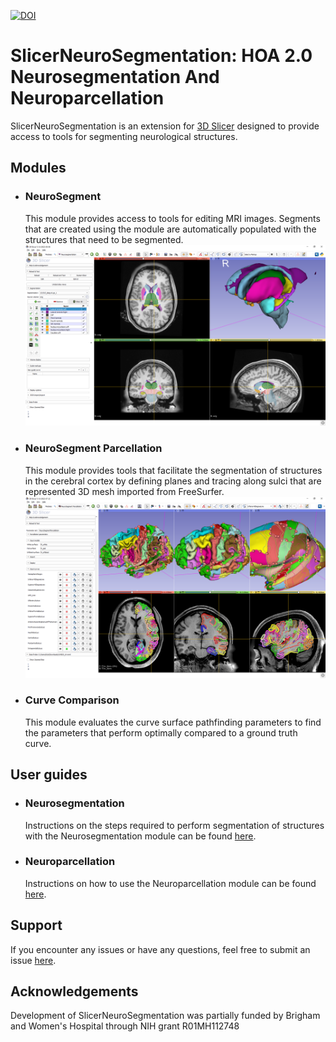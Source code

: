 [![DOI](https://zenodo.org/badge/195091636.svg)](https://zenodo.org/badge/latestdoi/195091636)

# SlicerNeuroSegmentation: HOA 2.0 Neurosegmentation And Neuroparcellation

SlicerNeuroSegmentation is an extension for [3D Slicer](http://slicer.org) designed to provide access to tools for segmenting neurological structures.

## Modules

- ### NeuroSegment
  This module provides access to tools for editing MRI images. Segments that are created using the module are automatically populated with the structures that need to be segmented.
![Screenshot of NeuroSegmentation extension](Images/Screenshots/NeuroSegmentation_1.png)

- ### NeuroSegment Parcellation
  This module provides tools that facilitate the segmentation of structures in the cerebral cortex by defining planes and tracing along sulci that are represented 3D mesh imported from FreeSurfer.
![Screenshot of NeuroParcellation extension](Images/Screenshots/NeuroParcellation_1.png)

- ### Curve Comparison
  This module evaluates the curve surface pathfinding parameters to find the parameters that perform optimally compared to a ground truth curve.

## User guides

- ### Neurosegmentation
  Instructions on the steps required to perform segmentation of structures with the Neurosegmentation module can be found [here](docs/General%20Segmentation.md).

- ### Neuroparcellation
  Instructions on how to use the Neuroparcellation module can be found [here](docs/NeuroParcellation.md).

## Support

If you encounter any issues or have any questions, feel free to submit an issue [here](https://github.com/PerkLab/SlicerNeuroSegmentation/issues/new).

## Acknowledgements

Development of SlicerNeuroSegmentation was partially funded by Brigham and Women's Hospital through NIH grant R01MH112748
